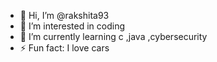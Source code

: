 - 👋 Hi, I’m @rakshita93
- 👀 I’m interested in coding
- 🌱 I’m currently learning c ,java ,cybersecurity 
- ⚡ Fun fact: I love cars

<!---
rakshita93/rakshita93 is a ✨ special ✨ repository because its `README.md` (this file) appears on your GitHub profile.
You can click the Preview link to take a look at your changes.
--->
